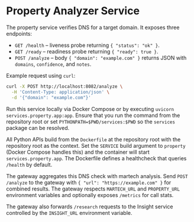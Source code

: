 # Property Analyzer Service

The property service verifies DNS for a target domain. It exposes three endpoints:

- `GET /health` – liveness probe returning `{ "status": "ok" }`.
- `GET /ready` – readiness probe returning `{ "ready": true }`.
- `POST /analyze` – body `{ "domain": "example.com" }` returns JSON with
  `domains`, `confidence`, and `notes`.

Example request using `curl`:

```bash
curl -X POST http://localhost:8082/analyze \
  -H 'Content-Type: application/json' \
  -d '{"domain": "example.com"}'
```

Run this service locally via Docker Compose or by executing `uvicorn services.property.app:app`.
Ensure that you run the command from the repository root or set `PYTHONPATH=$PWD/services:$PWD`
so the `services` package can be resolved.

All Python APIs build from the `Dockerfile` at the repository root with the
repository root as the context. Set the `SERVICE` build argument to `property`
(Docker Compose handles this) and the container will start `services.property.app`.
The Dockerfile defines a healthcheck that queries `/health` by default.

The gateway aggregates this DNS check with martech analysis. Send
`POST /analyze` to the gateway with `{ "url": "https://example.com" }`
for combined results. The gateway respects `MARTECH_URL` and `PROPERTY_URL`
environment variables and optionally exposes `/metrics` for call stats.


The gateway also forwards `/research` requests to the Insight service controlled by the
`INSIGHT_URL` environment variable.
